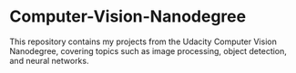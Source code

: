 # Computer-Vision-Nanodegree
This repository contains my projects from the Udacity Computer Vision Nanodegree, covering topics such as image processing, object detection, and neural networks.
